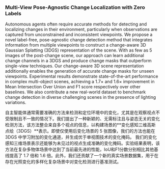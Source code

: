 ### Multi-View Pose-Agnostic Change Localization with Zero Labels

Autonomous agents often require accurate methods for detecting and localizing changes in their environment, particularly when observations are captured from unconstrained and inconsistent viewpoints. We propose a novel label-free, pose-agnostic change detection method that integrates information from multiple viewpoints to construct a change-aware 3D Gaussian Splatting (3DGS) representation of the scene. With as few as 5 images of the post-change scene, our approach can learn additional change channels in a 3DGS and produce change masks that outperform single-view techniques. Our change-aware 3D scene representation additionally enables the generation of accurate change masks for unseen viewpoints. Experimental results demonstrate state-of-the-art performance in complex multi-object scenes, achieving a 1.7× and 1.6× improvement in Mean Intersection Over Union and F1 score respectively over other baselines. We also contribute a new real-world dataset to benchmark change detection in diverse challenging scenes in the presence of lighting variations.


自主智能体通常需要准确的方法来检测和定位环境中的变化，尤其是在观察视点不受限制且不一致的情况下。我们提出了一种新颖的、无需标注且与姿态无关的变化检测方法，该方法整合来自多个视点的信息，以构建场景的**变化感知三维高斯点绘（3DGS）**表示。即使仅使用后变化场景的 5 张图像，我们的方法也能在 3DGS 中学习附加的变化通道，并生成优于单视图技术的变化掩码。
我们的变化感知三维场景表示还能够为未见过的视点生成准确的变化掩码。实验结果表明，该方法在复杂多物体场景中达到了当前最先进的性能，IoU和F1分数分别相比其他基线提高了 1.7 倍和 1.6 倍。此外，我们还贡献了一个新的真实场景数据集，用于在存在光照变化的多样化复杂场景中对变化检测进行基准测试。
